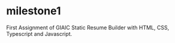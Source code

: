 # milestone1
First Assignment of GIAIC Static Resume Builder with HTML, CSS, Typescript and Javascript.
